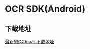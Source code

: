 # OCR SDK(Android)

## 下载地址

[最新的OCR aar 下载地址](https://ai-sdk-release-1254418846.cos.ap-guangzhou.myqcloud.com/ocr/1.0.9/sdk/OCR_Android_SDK_V1.0.9.zip)

